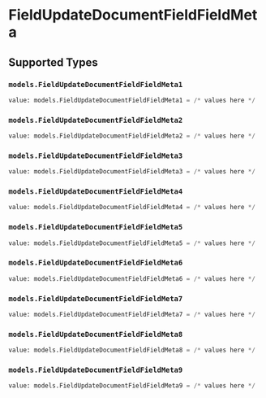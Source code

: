 # FieldUpdateDocumentFieldFieldMeta


## Supported Types

### `models.FieldUpdateDocumentFieldFieldMeta1`

```python
value: models.FieldUpdateDocumentFieldFieldMeta1 = /* values here */
```

### `models.FieldUpdateDocumentFieldFieldMeta2`

```python
value: models.FieldUpdateDocumentFieldFieldMeta2 = /* values here */
```

### `models.FieldUpdateDocumentFieldFieldMeta3`

```python
value: models.FieldUpdateDocumentFieldFieldMeta3 = /* values here */
```

### `models.FieldUpdateDocumentFieldFieldMeta4`

```python
value: models.FieldUpdateDocumentFieldFieldMeta4 = /* values here */
```

### `models.FieldUpdateDocumentFieldFieldMeta5`

```python
value: models.FieldUpdateDocumentFieldFieldMeta5 = /* values here */
```

### `models.FieldUpdateDocumentFieldFieldMeta6`

```python
value: models.FieldUpdateDocumentFieldFieldMeta6 = /* values here */
```

### `models.FieldUpdateDocumentFieldFieldMeta7`

```python
value: models.FieldUpdateDocumentFieldFieldMeta7 = /* values here */
```

### `models.FieldUpdateDocumentFieldFieldMeta8`

```python
value: models.FieldUpdateDocumentFieldFieldMeta8 = /* values here */
```

### `models.FieldUpdateDocumentFieldFieldMeta9`

```python
value: models.FieldUpdateDocumentFieldFieldMeta9 = /* values here */
```


